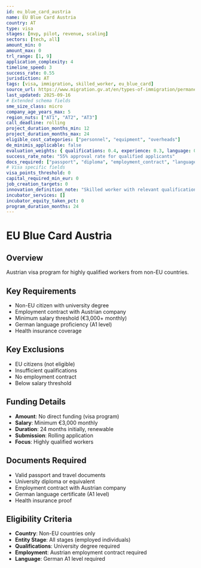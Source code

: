 ```yaml
---
id: eu_blue_card_austria
name: EU Blue Card Austria
country: AT
type: visa
stages: [mvp, pilot, revenue, scaling]
sectors: [tech, all]
amount_min: 0
amount_max: 0
trl_range: [1, 9]
application_complexity: 4
timeline_speed: 3
success_rate: 0.55
jurisdiction: AT
tags: [visa, immigration, skilled_worker, eu_blue_card]
source_url: https://www.migration.gv.at/en/types-of-immigration/permanent-immigration/eubluecard/
last_updated: 2025-09-16
# Extended schema fields
sme_size_class: micro
company_age_years_max: 5
region_nuts: ["AT1", "AT2", "AT3"]
call_deadline: rolling
project_duration_months_min: 12
project_duration_months_max: 24
eligible_cost_categories: ["personnel", "equipment", "overheads"]
de_minimis_applicable: false
evaluation_weights: { qualifications: 0.4, experience: 0.3, language: 0.2, integration: 0.1 }
success_rate_note: "55% approval rate for qualified applicants"
docs_required: ["passport", "diploma", "employment_contract", "language_certificate", "health_insurance"]
# Visa specific fields
visa_points_threshold: 0
capital_required_min_eur: 0
job_creation_targets: 0
innovation_definition_note: "Skilled worker with relevant qualifications"
incubator_services: []
incubator_equity_taken_pct: 0
program_duration_months: 24
---
```


# EU Blue Card Austria

## Overview
Austrian visa program for highly qualified workers from non-EU countries.

## Key Requirements
- Non-EU citizen with university degree
- Employment contract with Austrian company
- Minimum salary threshold (€3,000+ monthly)
- German language proficiency (A1 level)
- Health insurance coverage

## Key Exclusions
- EU citizens (not eligible)
- Insufficient qualifications
- No employment contract
- Below salary threshold

## Funding Details
- **Amount**: No direct funding (visa program)
- **Salary**: Minimum €3,000 monthly
- **Duration**: 24 months initially, renewable
- **Submission**: Rolling application
- **Focus**: Highly qualified workers

## Documents Required
- Valid passport and travel documents
- University diploma or equivalent
- Employment contract with Austrian company
- German language certificate (A1 level)
- Health insurance proof

## Eligibility Criteria
- **Country**: Non-EU countries only
- **Entity Stage**: All stages (employed individuals)
- **Qualifications**: University degree required
- **Employment**: Austrian employment contract required
- **Language**: German A1 level required
